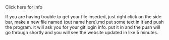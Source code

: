 Click here for info

If you are having trouble to get your file inserted, just right click on the side bar, make a new file named (put name here).md
put some text in it and push the program. it will ask you for your git login info. put it in and the push will go through shortly
and you will see the website updated in like 5 minutes. 